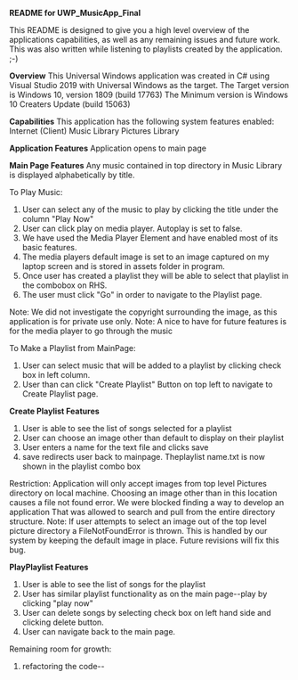 **README for UWP_MusicApp_Final**

This README is designed to give you a high level overview of the applications capabilities, as well as any remaining issues and future work.
This was also written while listening to playlists created by the application. ;-)

**Overview**
This Universal Windows application was created in C# using Visual Studio 2019 with Universal Windows as the target.
The Target version is Windows 10, version 1809 (build 17763)
The Minimum version is Windows 10 Creaters Update (build 15063)

**Capabilities**
This application has the following system features enabled:
Internet (Client)
Music Library
Pictures Library

**Application Features**
Application opens to main page

**Main Page Features**
Any music contained in top directory in Music Library is displayed alphabetically by title.

To Play Music:
1. User can select any of the music to play by clicking the title under the column "Play Now"
2. User can click play on media player. Autoplay is set to false. 
3. We have used the Media Player Element and have enabled most of its basic features. 
4. The media players default image is set to an image captured on my laptop screen and is stored in assets folder in program.
5. Once user has created a playlist they will be able to select that playlist in the combobox on RHS. 
6. The user must click "Go" in order to navigate to the Playlist page. 

Note: We did not investigate the copyright surrounding the image, as this application is for private use only. 
Note: A nice to have for future features is for the media player to go through the music 

To Make a Playlist from MainPage:
1. User can select music that will be added to a playlist by clicking check box in left column. 
2. User than can click "Create Playlist" Button on top left to navigate to Create Playlist page.

**Create Playlist Features**
1. User is able to see the list of songs selected for a playlist
2. User can choose an image other than default to display on their playlist 
3. User enters a name for the text file and clicks save
4. save redirects user back to mainpage. Theplaylist name.txt is now shown in the playlist combo box

Restriction: Application will only accept images from top level Pictures directory on local machine.
Choosing an image other than in this location causes a file not found error. We were blocked finding a way to develop an application
That was allowed to search and pull from the entire directory structure. 
Note: If user attempts to select an image out of the top level picture directory a FileNotFoundError is thrown. 
This is handled by our system by keeping the default image in place. Future revisions will fix this bug.

**PlayPlaylist Features**
1. User is able to see the list of songs for the playlist
2. User has similar playlist functionality as on the main page--play by clicking "play now"
3. User can delete songs by selecting check box on left hand side and clicking delete button.
4. User can navigate back to the main page.


Remaining room for growth:
1. refactoring the code--


